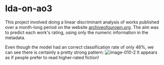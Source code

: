 # lda-on-ao3
This project involved doing a linear discriminant analysis of works published over a month-long period on the website [archiveofourown.org](archiveofourown.org). The aim was to predict each work's rating, using only the numeric information in the metadata.

Even though the model had an correct classification rate of only 46%, we can see there is certainly a pretty strong pattern:
![image-010-2](https://user-images.githubusercontent.com/79116113/214755501-8d2c0480-190b-4e79-97af-7ae84f1d0e67.png)
It appears as if people prefer to read higher-rated fiction!
